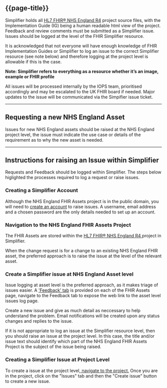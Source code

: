 ## {{page-title}}

Simplifier holds all <a href="https://simplifier.net/NHS-England-Implementation-Guide/~introduction" target="_blank">HL7 FHIR® NHS England R4</a> project source files, with the Implementation Guide (IG) being a human readable html view of the project. 
Feedback and review comments must be submitted as a Simplifier issue. Issues should be logged at the level of the FHIR Simplifier resource.

It is acknowledged that not everyone will have enough knowledge of FHIR Implementation Guides or Simplifier to log an issue to the correct Simplifier resource (see note below) and therefore logging at the project level is allowable if this is the case. 

**Note: Simplifier refers to everything as a resource whether it’s an image, example or FHIR profile**

All issues will be processed internally by the IOPS team, prioritised accordingly and may be escalated to the UK FHIR board if needed. Major updates to the issue will be communicated via the Simpifier issue ticket.

---
## Requesting a new NHS England Asset
Issues for new NHS England assets should be raised at the NHS England project level, the issue must indicate the use case or details of the requirement as to why the new asset is needed. 

---
## Instructions for raising an Issue within Simplifier
Requests and Feedback should be logged within Simplifier. The steps below higlighted the processes required to log a request or raise issues.

### Creating a Simplifier Account
Although the NHS England FHIR Assets project is in the public domain, you will need to <a href='https://simplifier.net/signup' target="_blank"> create an account</a> to raise issues. A username, email address and a chosen password are the only details needed to set up an account.

### Navigation to the NHS England FHIR Assets Project
The FHIR Assets are stored within the <a href='https://simplifier.net/NHS-England-Implementation-Guide/~introduction' target="_blank"> HL7 FHIR® NHS England R4 </a> project in Simplifier.

When the change request is for a change to an existing NHS England FHIR asset, the preferred approach is to raise the issue at the level of the relevant asset.

### Create a Simplifier issue at NHS England Asset level
Issue logging at asset level is the preferred approach, as it makes triage of issues easier. A <a href='https://drive.google.com/file/d/12Tefmbxj-nXickLin4VCpIsTFUDJM8rv/view?usp=sharing' target="_blank">'Feedback' tab</a> is provided on each of the FHIR Assets page, navigate to the Feedback tab to expose the web link to the asset level issues log page.


Create a new issue and give as much detail as neccessary to help understand the problem. Email notifications will be created upon any status changes and replies to the issue.

If it is not appropriate to log an issue at the Simplifier resource level, then you should raise an issue at the project level. In this case, the title and/or issue text should identify which part of the NHS England FHIR Assets Project is the subject of the issue being raised.

### Creating a Simplifier Issue at Project Level
To create a issue at the project level,<a href='https://simplifier.net/NHS-England-Implementation-Guide/~issues' target="_blank"> navigate to the project.</a> Once you are in the project, click on the "Issues" tab and then the "Create issue" button to create a new issue.

